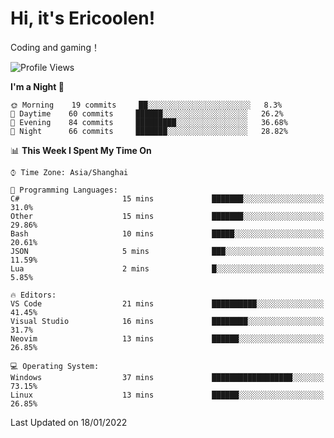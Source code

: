 # Hi, it's Ericoolen!
Coding and gaming！

<!--START_SECTION:waka-->
![Profile Views](http://img.shields.io/badge/Profile%20Views-0-blue)

**I'm a Night 🦉** 

```text
🌞 Morning    19 commits     ██░░░░░░░░░░░░░░░░░░░░░░░   8.3% 
🌆 Daytime    60 commits     ██████░░░░░░░░░░░░░░░░░░░   26.2% 
🌃 Evening    84 commits     █████████░░░░░░░░░░░░░░░░   36.68% 
🌙 Night      66 commits     ███████░░░░░░░░░░░░░░░░░░   28.82%

```


📊 **This Week I Spent My Time On** 

```text
⌚︎ Time Zone: Asia/Shanghai

💬 Programming Languages: 
C#                       15 mins             ███████░░░░░░░░░░░░░░░░░░   31.0% 
Other                    15 mins             ███████░░░░░░░░░░░░░░░░░░   29.86% 
Bash                     10 mins             █████░░░░░░░░░░░░░░░░░░░░   20.61% 
JSON                     5 mins              ███░░░░░░░░░░░░░░░░░░░░░░   11.59% 
Lua                      2 mins              █░░░░░░░░░░░░░░░░░░░░░░░░   5.85%

🔥 Editors: 
VS Code                  21 mins             ██████████░░░░░░░░░░░░░░░   41.45% 
Visual Studio            16 mins             ████████░░░░░░░░░░░░░░░░░   31.7% 
Neovim                   13 mins             ██████░░░░░░░░░░░░░░░░░░░   26.85%

💻 Operating System: 
Windows                  37 mins             ██████████████████░░░░░░░   73.15% 
Linux                    13 mins             ██████░░░░░░░░░░░░░░░░░░░   26.85%

```


 Last Updated on 18/01/2022
<!--END_SECTION:waka-->

